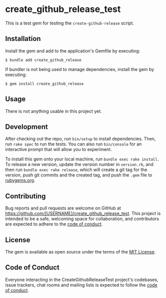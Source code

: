 # create_github_release_test

This is a test gem for testing the `create-github-release` script.

## Installation

Install the gem and add to the application's Gemfile by executing:

    $ bundle add create_github_release

If bundler is not being used to manage dependencies, install the gem by executing:

    $ gem install create_github_release

## Usage

There is not anything usable in this project yet.

## Development

After checking out the repo, run `bin/setup` to install dependencies. Then, run `rake spec` to run the tests. You can also run `bin/console` for an interactive prompt that will allow you to experiment.

To install this gem onto your local machine, run `bundle exec rake install`. To release a new version, update the version number in `version.rb`, and then run `bundle exec rake release`, which will create a git tag for the version, push git commits and the created tag, and push the `.gem` file to [rubygems.org](https://rubygems.org).

## Contributing

Bug reports and pull requests are welcome on GitHub at https://github.com/[USERNAME]/create_github_release_test. This project is intended to be a safe, welcoming space for collaboration, and contributors are expected to adhere to the [code of conduct](https://github.com/[USERNAME]/create_github_release_test/blob/main/CODE_OF_CONDUCT.md).

## License

The gem is available as open source under the terms of the [MIT License](https://opensource.org/licenses/MIT).

## Code of Conduct

Everyone interacting in the CreateGithubReleaseTest project's codebases, issue trackers, chat rooms and mailing lists is expected to follow the [code of conduct](https://github.com/[USERNAME]/create_github_release_test/blob/main/CODE_OF_CONDUCT.md).
